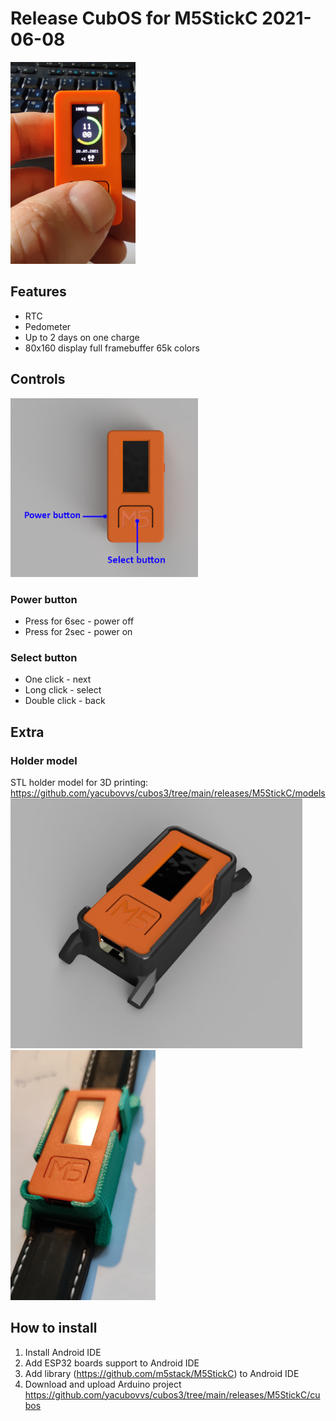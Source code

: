 # Release CubOS for M5StickC 2021-06-08

<img alt="CubOS onM5StickC view" src="images\view.png" width="200">

## Features
* RTC
* Pedometer
* Up to 2 days on one charge
* 80x160 display full framebuffer 65k colors


## Controls
<img alt="CubOS onM5StickC view" src="images\buttons.PNG" width="300">

### Power button
* Press for 6sec - power off
* Press for 2sec - power on

### Select button
* One click - next
* Long click - select
* Double click - back

## Extra
### Holder model
STL holder model for 3D printing: https://github.com/yacubovvs/cubos3/tree/main/releases/M5StickC/models
<img alt="CubOS onM5StickC view" src="images\m5stickc_with_holder.png" height="400">
<img alt="CubOS onM5StickC view" src="images\m5Watch.png" height="400">

## How to install
1. Install Android IDE
2. Add ESP32 boards support to Android IDE
3. Add library (https://github.com/m5stack/M5StickC) to Android IDE
4. Download and upload Arduino project https://github.com/yacubovvs/cubos3/tree/main/releases/M5StickC/cubos